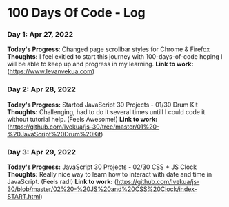 # 100 Days Of Code - Log

### Day 1: Apr 27, 2022
**Today's Progress**: Changed page scrollbar styles for Chrome & Firefox
**Thoughts:** I feel exitied to start this journey with 100-days-of-code hoping I will be able to keep up and progress in my learning.
**Link to work:** (https://www.levanvekua.com)

### Day 2: Apr 28, 2022
**Today's Progress:** Started JavaScript 30 Projects - 01/30 Drum Kit
**Thoughts:** Challenging, had to do it several times untill I could code it without tutorial help. (Feels Awesome!)
**Link to work:** (https://github.com/lvekua/js-30/tree/master/01%20-%20JavaScript%20Drum%20Kit)

### Day 3: Apr 29, 2022
**Today's Progress:** JavaScript 30 Projects - 02/30 CSS + JS Clock
**Thoughts:** Really nice way to learn how to interact with date and time in JavaScript. (Feels rad!)
**Link to work:** (https://github.com/lvekua/js-30/blob/master/02%20-%20JS%20and%20CSS%20Clock/index-START.html)
